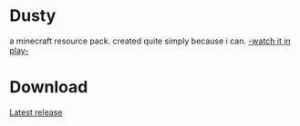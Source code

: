 # Dusty
a minecraft resource pack. created quite simply because i can.
[-watch it in play-](https://youtu.be/8lhLIAVqMM0)
# Download
[Latest release](https://github.com/SurvivalGuy52/Dusty/releases/latest)
